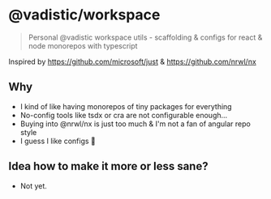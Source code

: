 # @vadistic/workspace

> Personal @vadistic workspace utils - scaffolding & configs for react & node monorepos with typescript

Inspired by https://github.com/microsoft/just & https://github.com/nrwl/nx

## Why

- I kind of like having monorepos of tiny packages for everything
- No-config tools like tsdx or cra are not configurable enough...
- Buying into @nrwl/nx is just too much & I'm not a fan of angular repo style
- I guess I like configs 🤷

## Idea how to make it more or less sane?

- Not yet.
